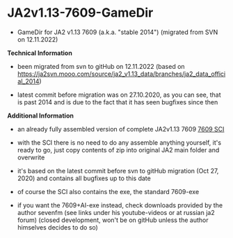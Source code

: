 # JA2v1.13-7609-GameDir

- GameDir for JA2 v1.13 7609 (a.k.a. "stable 2014") (migrated from SVN on 12.11.2022)


**Technical Information**

- been migrated from svn to gitHub on 12.11.2022 (based on https://ja2svn.mooo.com/source/ja2_v1.13_data/branches/ja2_data_official_2014)

- latest commit before migration was on 27.10.2020, as you can see, that is past 2014 and is due to the fact that it has seen bugfixes since then


**Additional Information**

- an already fully assembled version of complete JA2v1.13 7609 [7609 SCI](http://www.mediafire.com/file/12jqupe1q2ksa3b/7609_SCI.7z/file)

- with the SCI there is no need to do any assemble anything yourself, it's ready to go, just copy contents of zip into original JA2 main folder and overwrite

- it's based on the latest commit before svn to gitHub migration (Oct 27, 2020) and contains all bugfixes up to this date

- of course the SCI also contains the exe, the standard 7609-exe 

- if you want the 7609+AI-exe instead, check downloads provided by the author sevenfm (see links under his youtube-videos or at russian ja2 forum) 
  (closed development, won't be on gitHub unless the author himselves decides to do so)
